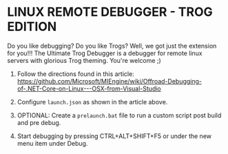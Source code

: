 # LINUX REMOTE DEBUGGER - TROG EDITION
Do you like debugging? Do you like Trogs? Well, we got just the extension for you!!!
The Ultimate Trog Debugger is a debugger for remote linux servers with glorious Trog theming.
You're welcome ;)

1. Follow the directions found in this article: https://github.com/Microsoft/MIEngine/wiki/Offroad-Debugging-of-.NET-Core-on-Linux---OSX-from-Visual-Studio

2. Configure `launch.json` as shown in the article above.

3. OPTIONAL: Create a `prelaunch.bat` file to run a custom script post build and pre debug.

4. Start debugging by pressing CTRL+ALT+SHIFT+F5 or under the new menu item under Debug.

